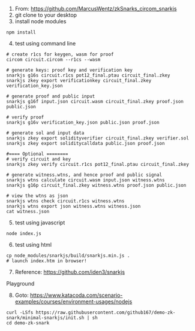 1. From: https://github.com/MarcusWentz/zkSnarks_circom_snarkjs
2. git clone to your desktop
3. install node modules
```
npm install
```
4. test using command line
```
# create r1cs for keygen, wasm for proof
circom circuit.circom --r1cs --wasm

# generate keys: proof key and verification key
snarkjs g16s circuit.r1cs pot12_final.ptau circuit_final.zkey
snarkjs zkey export verificationkey circuit_final.zkey verification_key.json

# generate proof and public input
snarkjs g16f input.json circuit.wasm circuit_final.zkey proof.json public.json

# verify proof
snarkjs g16v verification_key.json public.json proof.json

# generate sol and input data
snarkjs zkey export solidityverifier circuit_final.zkey verifier.sol
snarkjs zkey export soliditycalldata public.json proof.json

#==== Optional ========
# verify circuit and key
snarkjs zkey verify circuit.r1cs pot12_final.ptau circuit_final.zkey

# generate witness.wtns, and hence proof and public signal
snarkjs wtns calculate circuit.wasm input.json witness.wtns
snarkjs g16p circuit_final.zkey witness.wtns proof.json public.json

# view the wtns as json
snarkjs wtns check circuit.r1cs witness.wtns
snarkjs wtns export json witness.wtns witness.json
cat witness.json
```
5. test using javascript
```
node index.js
```
6. test using html
```
cp node_modules/snarkjs/build/snarkjs.min.js .
# launch index.htm in browser!
```
7. Reference: https://github.com/iden3/snarkjs

Playground

8. Goto: https://www.katacoda.com/scenario-examples/courses/environment-usages/nodejs
```
curl -LSfs https://raw.githubusercontent.com/github167/demo-zk-snark/minimal-snarkjs/init.sh | sh
cd demo-zk-snark
```

